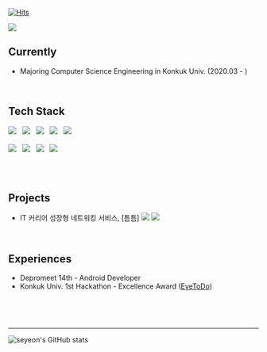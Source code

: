 <div>

  [![Hits](https://hits.seeyoufarm.com/api/count/incr/badge.svg?url=https%3A%2F%2Fgithub.com%2Fblueme0&count_bg=%2386AC79&title_bg=%2386AC79&icon=smugmug.svg&icon_color=%23FFFFFF&title=welcome&edge_flat=false)](https://hits.seeyoufarm.com)

<a href="https://github.com/devxb/gitanimals">
  <img src="https://render.gitanimals.org/farms/blueme0"/>
</a>

  ## Currently 
  <!--### Hi there, I'm👋 -->
  * Majoring Computer Science Engineering in Konkuk Univ. (2020.03 - )


<br />

  ## Tech Stack

  <p align="left">
  <img src="https://img.shields.io/badge/Android-3DDC84?style=flat-square&logo=Android&logoColor=white"/></a> &nbsp
  <img src="https://img.shields.io/badge/Kotlin-7F52FF?style=flat-square&logo=kotlin&logoColor=white"></a> &nbsp
  <img src="https://img.shields.io/badge/Python-3776AB?style=flat-square&logo=python&logoColor=white"></a> &nbsp
  <img src="https://img.shields.io/badge/Java-007396?style=flat-square&logo=Java&logoColor=white"/></a> &nbsp 
  <img src="https://img.shields.io/badge/react-61DAFB?style=flat-square&logo=react&logoColor=black"></a> &nbsp
  <br/> <br/>
  <img src="https://img.shields.io/badge/Notion-000000?style=flat-square&logo=notion&logoColor=white"/></a> &nbsp
  <img src="https://img.shields.io/badge/Slack-4A154B?style=flat-square&logo=slack&logoColor=white"/></a> &nbsp 
  <img src="https://img.shields.io/badge/Git-f05030?style=flat-square&logo=Git&logoColor=white"/></a> &nbsp 
  <img src="https://img.shields.io/badge/GitHub-black?style=flat-square&logo=GitHub&logoColor=white"/></p>
    
<br />
<br />

  ## Projects
  * IT 커리어 성장형 네트워킹 서비스, [틈틈]
    <a href="https://play.google.com/store/apps/details?id=com.teumteum.teumteum"><img src="https://img.shields.io/badge/Google Play-414141?style=flat-sqaure&logo=Google Play&logoColor=white"></a>
    <a href="https://github.com/depromeet/TeumTeum-Android"><img src="https://img.shields.io/badge/Github-414141?style=flat-sqaure&logo=Github&logoColor=white"></a>

<br/>

  ## Experiences
  * Depromeet 14th - Android Developer
  * Konkuk Univ. 1st Hackathon - Excellence Award ([EyeToDo](https://github.com/FullAccel))

  <br/>

  <br/><hr/>
  
  ![seyeon's GitHub stats](https://github-readme-stats.vercel.app/api?username=blueme0&show_icons=true&theme=onedark&count_private=true&bg_color=90,e9f5db,ffffff&text_color=344e41&title_color=000000)

<!--
  [![Top Langs](https://github-readme-stats.vercel.app/api/top-langs/?username=blueme0&layout=compact&count_private=true)](https://github.com/anuraghazra/github-readme-stats)
  
  [![Velog's GitHub stats](https://velog-readme-stats.vercel.app/api?name=somm&color=dark)](https://velog.io/@blueme0)
-->


</div>
